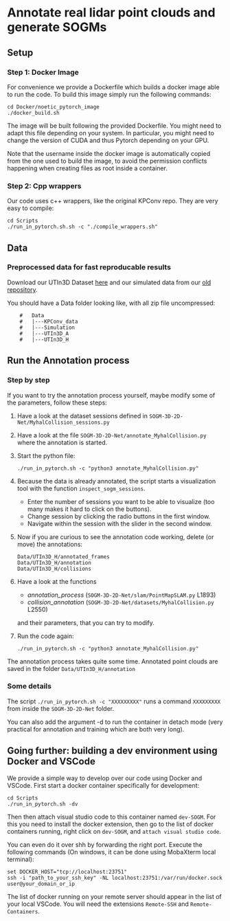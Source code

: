 
# Annotate real lidar point clouds and generate SOGMs

## Setup 

### Step 1: Docker Image

For convenience we provide a Dockerfile which builds a docker image able to run the code. To build this image simply run the following commands:

```
cd Docker/noetic_pytorch_image
./docker_build.sh
```

The image will be built following the provided Dockerfile. You might need to adapt this file depending on your system. In particular, you might need to change the version of CUDA and thus Pytorch depending on your GPU.

Note that the username inside the docker image is automatically copied from the one used to build the image, to avoid the permission conflicts happening when creating files as root inside a container.


### Step 2: Cpp wrappers 

Our code uses c++ wrappers, like the original KPConv repo. They are very easy to compile:

```
cd Scripts
./run_in_pytorch.sh.sh -c "./compile_wrappers.sh"
```

## Data

### Preprocessed data for fast reproducable results

Download our UTIn3D Dataset [here](https://github.com/utiasASRL/UTIn3D) and our simulated data from our [old repository](https://github.com/utiasASRL/Deep-Collison-Checker).

You should have a Data folder looking like, with all zip file uncompressed:

```
    #   Data
    #   |---KPConv_data
    #   |---Simulation
    #   |---UTIn3D_A
    #   |---UTIn3D_H
```

## Run the Annotation process

### Step by step

If you want to try the annotation process yourself, maybe modify some of the parameters, follow these steps:

1) Have a look at the dataset sessions defined in `SOGM-3D-2D-Net/MyhalCollision_sessions.py`
2) Have a look at the file `SOGM-3D-2D-Net/annotate_MyhalCollision.py` where the annotation is started.
3) Start the python file:
   ```
   ./run_in_pytorch.sh -c "python3 annotate_MyhalCollision.py"
   ```
4) Because the data is already annotated, the script starts a visualization tool with the function `inspect_sogm_sessions`.
    - Enter the number of sessions you want to be able to visualize (too many makes it hard to click on the buttons).
    - Change session by clicking the radio buttons in the first window.
    - Navigate within the session with the slider in the second window.
5) Now if you are curious to see the annotation code working, delete (or move) the annotations:
    ```
    Data/UTIn3D_H/annotated_frames
    Data/UTIn3D_H/annotation
    Data/UTIn3D_H/collisions
    ```
6) Have a look at the functions 
    - *annotation_process* (`SOGM-3D-2D-Net/slam/PointMapSLAM.py` L1893) 
    - *collision_annotation* (`SOGM-3D-2D-Net/datasets/MyhalCollision.py` L2550) 

    and their parameters, that you can try to modify.
7) Run the code again:
   ```
   ./run_in_pytorch.sh -c "python3 annotate_MyhalCollision.py"
   ```
The annotation process takes quite some time. Annotated point clouds are saved in the folder `Data/UTIn3D_H/annotation`

### Some details

The script `./run_in_pytorch.sh -c "XXXXXXXXX"` runs a command `XXXXXXXXX` from inside the `SOGM-3D-2D-Net` folder.

You can also add the argument -d to run the container in detach mode (very practical for annotation and training which are both very long).


## Going further: building a dev environment using Docker and VSCode

We provide a simple way to develop over our code using Docker and VSCode. First start a docker container specifically for development:

```
cd Scripts
./run_in_pytorch.sh -dv
```

Then then attach visual studio code to this container named `dev-SOGM`. For this you need to install the docker extension, then go to the list of docker containers running, right click on `dev-SOGM`, and `attach visual studio code`.

You can even do it over shh by forwarding the right port. Execute the following commands (On windows, it can be done using MobaXterm local terminal):

```
set DOCKER_HOST="tcp://localhost:23751"
ssh -i "path_to_your_ssh_key" -NL localhost:23751:/var/run/docker.sock  user@your_domain_or_ip
```

The list of docker running on your remote server should appear in the list of your local VSCode. You will need the extensions `Remote-SSH` and `Remote-Containers`.

